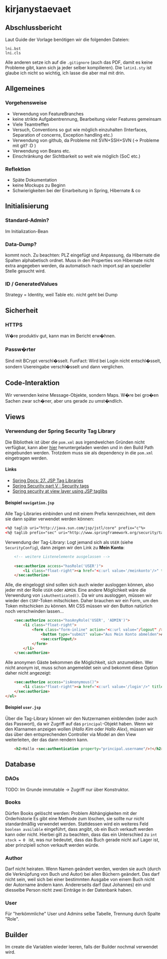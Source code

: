 <!-- Grundlage für unseren Bericht -->
<!-- Hier können wir immer mal wieder den aktuellen Stand und Entscheidungen festhalten, um damit unseren Bericht zu füllen -->

# kirjanystaevaet

## Abschlussbericht
Laut Guide der Vorlage benötigen wir die folgenden Dateien:
	
	lni.bst
	lni.cls

Alle anderen setze ich auf die `.gitignore` (auch das PDF, damit es keine Probleme gibt, kann sich ja jeder selber kompilieren). Die `latin1.sty` ist glaube ich nicht so wichtig, ich lasse die aber mal mit drin.

## Allgemeines

### Vorgehensweise

- Verwendung von FeatureBranches
- keine strikte Aufgabentrennung, Bearbeitung vieler Features gemeinsam
- Viele Teamtreffen
- Versuch, Conventions so gut wie möglich einzuhalten (Interfaces, Separation of concerns, Exception handling etc.)
- Verwendung von github, da Probleme mit SVN+SSH+SVN (-> Probleme mit git? :D )
- Verwendung von Beans etc.
- Einschränkung der Sichtbarkeit so weit wie möglich (SoC etc.)

### Reflektion
- Späte Dokumentation
- keine Mockups zu Beginn
- Schwierigkeiten bei der Einarbeitung in Spring, Hibernate & co

## Initialisierung

### Standard-Admin?

Im Initialization-Bean

### Data-Dump?

kommt noch. Zu beachten: PLZ eingefügt und Anpassung, da Hibernate die Spalten alphabetisch ordnet. Muss in den Properties von Hibernate nicht extra angegeben werden, da automatisch nach import.sql an spezieller Stelle gesucht wird.

### ID / GeneratedValues

Strategy = Identity, weil Table etc. nicht geht bei Dump

## Sicherheit

### HTTPS

W�re produktiv gut, kann man im Bericht erw�hnen.

### Passw�rter

Sind mit BCrypt verschl�sselt. FunFact: Wird bei Login nicht entschl�sselt, sondern Usereingabe verschl�sselt und dann verglichen.

## Code-Interaktion

Wir verwenden keine Message-Objekte, sondern Maps. W�re bei gro�en Sachen zwar sch�ner, aber uns gerade zu umst�ndlich.

## Views

### Verwendung der Spring Security Tag Library

Die Bibliothek ist über die `pom.xml` aus irgendwelchen Gründen nicht verfügbar, kann aber [hier](http://mvnrepository.com/artifact/org.springframework.security/spring-security-taglibs/4.0.3.RELEASE) heruntergeladen werden und in den Build Path eingebunden werden. Trotzdem muss sie als dependency in die `pom.xml` eingetragen werden.

#### Links
- [Spring Docs: 27. JSP Tag Libraries](https://docs.spring.io/spring-security/site/docs/current/reference/html/taglibs.html)
- [Spring Security part V : Security tags](https://doanduyhai.wordpress.com/2012/02/26/spring-security-part-v-security-tags/)
- [Spring security at view layer using JSP taglibs](http://howtodoinjava.com/2013/04/18/spring-security-at-view-layer-using-jsp-taglibs/)

#### Beispiel `navigation.jsp`

Alle Tag-Libraries einbinden und mit einem Prefix kennzeichnen, mit dem sie dann später verwendet werden können:

```html
<%@ taglib uri="http://java.sun.com/jsp/jstl/core" prefix="c"%>
<%@ taglib prefix="sec" uri="http://www.springframework.org/security/tags" %>
```

Verwendung der Tag-Library: Logt jemand sich als `USER` (siehe `SecurityConfig`), dann zeigen wir den Link zu __Mein Konto__:

```html
	<!-- weitere Listenelemente ausgelassen -->
	
	<sec:authorize access="hasRole('USER')">
		<li class="float-right"><a href="<c:url value='/meinkonto'/>" title="Mein Konto anzeigen">Mein Konto</a></li>
	</sec:authorize>
```

Alle, die eingeloggt sind sollen sich auch wieder ausloggen können, also jeder mit der Rolle `USER` oder `ADMIN`. Eine andere Möglichkeit wäre die Verwendung von `isAuthenticated()`. Da wir uns ausloggen, müssen wir wieder den `CSRF`-Token mitschicken. Daher brauchen wir ein Form, um den Token mitschicken zu können. Mit CSS müssen wir den Button natürlich noch verschwinden lassen...

```html
	<sec:authorize access="hasAnyRole('USER', 'ADMIN')">
		<li class="float-right">
			<form class="form-inline" action="<c:url value="/logout" />" method="post">
				<button type="submit" value="Aus Mein Konto abmelden">Abmelden</button>
				<sec:csrfInput/>
			</form>
		</li>
	</sec:authorize>
```

Alle anonymen Gäste bekommen die Möglichkeit, sich anzumelden. Wer nicht anonym ist, muss schon angemeldet sein und bekommt diese Option daher nicht angezeigt:

```html
	<sec:authorize access="isAnonymous()">
		<li class="float-right"><a href="<c:url value='/login'/>" title="In Mein Konto einloggen">Anmelden</a></li>
	</sec:authorize>
</ul>
```

#### Beispiel `user.jsp`
Über die Tag-Library können wir den Nutzernamen einblenden (oder auch das Passwort), da wir Zugriff auf das `principal`-Objekt haben. Wenn wir den Klarnamen anzeigen wollen (_Hallo Kim_ oder _Hallo Alex_), müssen wir das über den entsprechenden Controller via Model an den View weiterleiten, der das dann rendern kann.

```html
	<h2>Hallo <sec:authentication property="principal.username"/>!</h2>
```

## Database

### DAOs
TODO: Im Grunde immutable -> Zugriff nur über Konstruktor.

### Books
Dürfen Books gelöscht werden: Problem Abhängigkeiten mit der Orderhistorie
Es gibt eine Methode zum löschen, sie sollte nur nicht standardmäßig verwendet werden. Stattdessen wird ein weiteres Feld `boolean available` eingeführt, dass angibt, ob ein Buch verkauft werden kann oder nicht. Hierbei gilt zu beachten, dass das ein Unterschied zu `int stock = 0 ` ist, was nur bedeutet, dass das Buch gerade nicht auf Lager ist, aber prinzipiell schon verkauft werden würde.

### Author
Darf nicht heiraten. Wenn Namen geändert werden, werden sie auch (durch die Verknüpfung von Buch und Autor) bei allen Büchern geändert. Das darf nicht sein, weil sich bei einer bestimmten Ausgabe von einem Buch nicht der Autorname ändern kann.
Andererseits darf (laut Johannes) ein und diesselbe Person nicht zwei Einträge in der Datenbank haben.

### User
Für "herkömmliche" User und Admins selbe Tabelle, Trennung durch Spalte "Role".

## Builder
Im create die Variablen wieder leeren, falls der Builder nochmal verwendet wird.
